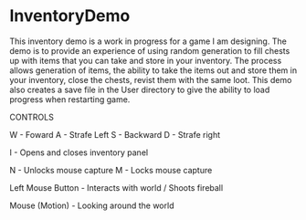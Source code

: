 # InventoryDemo

This inventory demo is a work in progress for a game I am designing. The demo is to provide an experience of using random generation to fill chests up with items that you can take and store in your inventory. The process allows generation of items, the ability to take the items out and store them in your inventory, close the chests, revist them with the same loot. This demo also creates a save file in the User directory to give the ability to load progress when restarting game. 

CONTROLS

W - Foward
A - Strafe Left
S - Backward
D - Strafe right

I - Opens and closes inventory panel

N - Unlocks mouse capture
M - Locks mouse capture

Left Mouse Button - Interacts with world / Shoots fireball

Mouse (Motion) - Looking around the world

